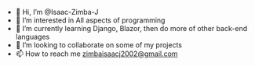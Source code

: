 - 👋 Hi, I’m @Isaac-Zimba-J
- 👀 I’m interested in All aspects of programming
- 🌱 I’m currently learning Django, Blazor, then do more of other back-end languages
- 💞️ I’m looking to collaborate on some of my projects
- 📫 How to reach me zimbaisaacj2002@gmail.com

<!---
Isaac-Zimba-J/Isaac-Zimba-J is a ✨ special ✨ repository because its `README.md` (this file) appears on your GitHub profile.
You can click the Preview link to take a look at your changes.
--->
